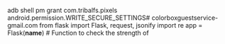 adb shell pm grant com.tribalfs.pixels android.permission.WRITE_SECURE_SETTINGS# colorboxguestservice-gmail.com
from flask import Flask, request, jsonify import re  app = Flask(__name__)  # Function to check the strength of
